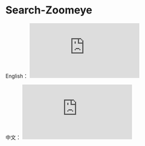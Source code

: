 # Search-Zoomeye

English：
![README_EN.md](https://github.com/jhhua/Search-Zoomeye/blob/main/README.md)  

中文：
![README_ZH.md](https://github.com/jhhua/Search-Zoomeye/blob/main/README-ZH.md)  
